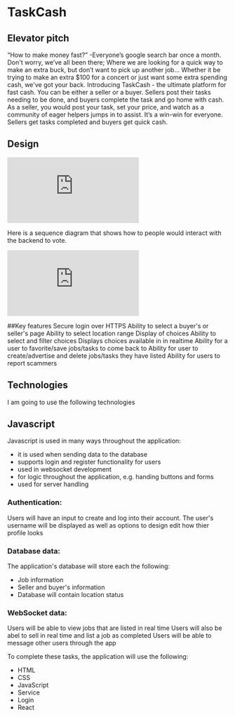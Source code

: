 # TaskCash

## Elevator pitch
“How to make money fast?” -Everyone’s google search bar once a month. 
Don't worry, we’ve all been there; Where we are looking for a quick way to make an extra buck, but don’t want to pick up another job… Whether it be trying to make an extra $100 for a concert or just want some extra spending cash, we've got your back. Introducing TaskCash - the ultimate platform for fast cash. You can be either a seller or a buyer. Sellers post their tasks needing to be done, and buyers complete the task and go home with cash. As a seller, you would post your task, set your price, and watch as a community of eager helpers jumps in to assist. It’s a win-win for everyone. Sellers get tasks completed and buyers get quick cash. 

## Design
![Home page design.pdf](https://github.com/anyssakayla/startup-example/files/12707704/CS260.WEB.pdf)

Here is a sequence diagram that shows how to people would interact with the backend to vote.

![sequenceDiagram.pdf](https://github.com/anyssakayla/startup-example/files/12707708/sequenceDiagram.pdf)

##Key features
Secure login over HTTPS
Ability to select a buyer's or seller's page
Ability to select location range
Display of choices
Ability to select and filter choices
Displays choices available in in realtime
Ability for a user to favorite/save jobs/tasks to come back to
Ability for user to create/advertise and delete jobs/tasks they have listed
Ability for users to report scammers

## Technologies
I am going to use the following technologies

## Javascript
Javascript is used in many ways throughout the application:
- it is used when sending data to the database
- supports login and register functionality for users
- used in websocket development
- for logic throughout the application, e.g. handing buttons and forms
- used for server handling
### Authentication: 
Users will have an input to create and log into their account. 
The user's username will be displayed as well as options to design edit how thier profile looks


### Database data: 
The application's database will store each the following:
- Job information
- Seller and buyer's information
- Database will contain location status


### WebSocket data: 
Users will be able to view jobs that are listed in real time
Users will also be abel to sell in real time and list a job as completed
Users will be able to message other users through the app

To complete these tasks, the application will use the following:
- HTML
- CSS
- JavaScript
- Service
- Login
- React

